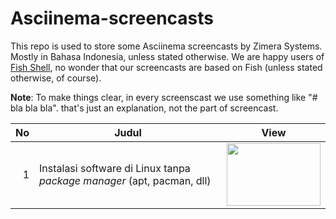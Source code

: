 # Asciinema-screencasts

This repo is used to store some Asciinema screencasts by Zimera Systems. Mostly in Bahasa Indonesia, unless stated otherwise. We are happy users of [Fish Shell](https://www.fishshell.com), no wonder that our screencasts are based on Fish (unless stated otherwise, of course).

**Note**: To make things clear, in every screenscast we use something like "# bla bla bla". that's just an explanation, not the part of screencast.

No | Judul | View
---:| --- | ---
1 | Instalasi software di Linux tanpa *package manager* (apt, pacman, dll) | <a href="https://asciinema.org/a/407327" target="_blank"><img src="https://asciinema.org/a/407327.svg" width="150" height="100" /></a>

